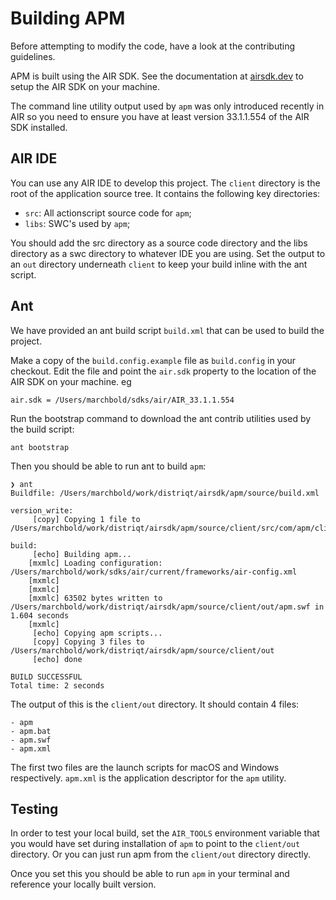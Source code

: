 # Building APM

Before attempting to modify the code, have a look at the contributing guidelines.

APM is built using the AIR SDK. See the documentation at [airsdk.dev](https://airsdk.dev) to setup the AIR SDK on your machine.

The command line utility output used by `apm` was only introduced recently in AIR so you need to ensure you have at least version 33.1.1.554 of the AIR SDK installed.

## AIR IDE

You can use any AIR IDE to develop this project. The `client` directory is the root of the application source tree. It contains the following key directories:

- `src`: All actionscript source code for `apm`;
- `libs`: SWC's used by `apm`;

You should add the src directory as a source code directory and the libs directory as a swc directory to whatever IDE you are using. Set the output to an `out` directory underneath `client` to keep your build inline with the ant script.

## Ant

We have provided an ant build script `build.xml` that can be used to build the project.

Make a copy of the `build.config.example` file as `build.config` in your checkout. Edit the file and point the `air.sdk` property to the location of the AIR SDK on your machine. eg

```
air.sdk = /Users/marchbold/sdks/air/AIR_33.1.1.554
```

Run the bootstrap command to download the ant contrib utilities used by the build script:

```
ant bootstrap
```

Then you should be able to run ant to build `apm`:

```
❯ ant
Buildfile: /Users/marchbold/work/distriqt/airsdk/apm/source/build.xml

version_write:
     [copy] Copying 1 file to /Users/marchbold/work/distriqt/airsdk/apm/source/client/src/com/apm/client

build:
     [echo] Building apm...
    [mxmlc] Loading configuration: /Users/marchbold/work/sdks/air/current/frameworks/air-config.xml
    [mxmlc]
    [mxmlc]
    [mxmlc] 63502 bytes written to /Users/marchbold/work/distriqt/airsdk/apm/source/client/out/apm.swf in 1.604 seconds
    [mxmlc]
     [echo] Copying apm scripts...
     [copy] Copying 3 files to /Users/marchbold/work/distriqt/airsdk/apm/source/client/out
     [echo] done

BUILD SUCCESSFUL
Total time: 2 seconds
```

The output of this is the `client/out` directory. It should contain 4 files:

```
- apm
- apm.bat
- apm.swf
- apm.xml
```

The first two files are the launch scripts for macOS and Windows respectively. `apm.xml` is the application descriptor for the `apm` utility.

## Testing

In order to test your local build, set the `AIR_TOOLS` environment variable that you would have set during installation of `apm` to point to the `client/out` directory. Or you can just run apm from the `client/out` directory directly.

Once you set this you should be able to run `apm` in your terminal and reference your locally built version.
